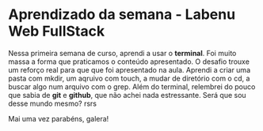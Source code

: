 # Aprendizado da semana - Labenu Web FullStack

Nessa primeira semana de curso, aprendi a usar o **terminal**. Foi muito massa a forma que praticamos o conteúdo apresentado. O desafio trouxe um reforço real para que que foi apresentado na aula. Aprendi a criar uma pasta com mkdir, um aqruivo com touch, a mudar de diretório com o cd, a buscar algo num arquivo com o grep. Além do terminal, relembrei do pouco que sabia de **git** e **github**, que não achei nada estressante. Será que sou desse mundo mesmo? rsrs

Mai uma vez parabéns, galera!